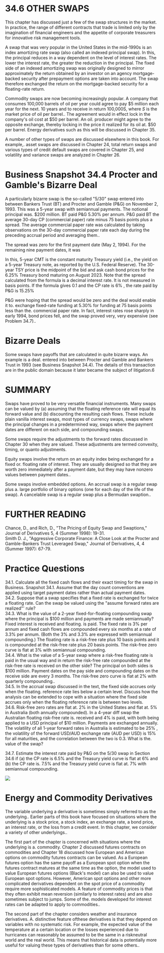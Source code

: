 # 34.6 OTHER SWAPS  

This chapter has discussed just a few of the swap structures in the market. In practice, the range of different contracts that trade is limited only by the imagination of financial engineers and the appetite of corporate treasurers for innovative risk management tools.  

A swap that was very popular in the United States in the mid-1990s is an index amortizing rate swap (also called an indexed principal swap). In this, the principal reduces in a way dependent on the level of interest rates. The lower the interest rate, the greater the reduction in the principal. The fixed side of an indexed amortizing swap was originally designed to mirror approximately the return obtained by an investor on an agency mortgage-backed security after prepayment options are taken into account. The swap therefore exchanged the return on the mortgage-backed security for a floating-rate return.  

Commodity swaps are now becoming increasingly popular. A company that consumes 100,000 barrels of oil per year could agree to pay $\$5$ million each year for the next. 10 years and to receive in return 100,000S, where $S$ is the market price of oil per barrel.. The agreement would in effect lock in the company's oil cost at $\$50$ per barrel. An oil. producer might agree to the opposite exchange, thereby locking in the price it realized for its oil at. $\$50$ per barrel. Energy derivatives such as this will be discussed in Chapter 35.  

A number of other types of swaps are discussed elsewhere in this book. For example,. asset swaps are discussed in Chapter 24, total return swaps and various types of credit default swaps are covered in Chapter 25, and volatility and variance swaps are analyzed in Chapter 26.  

# Business Snapshot 34.4 Procter and Gamble's Bizarre Deal  

A particularly bizarre swap is the so-called "5/30" swap entered into between Bankers Trust (BT) and Procter and Gamble (P&G) on November 2, 1993. This was a 5-year swap with semiannual payments. The notional principal was. $\$200$ million. BT paid P&G $5.30\%$ per annum. P&G paid BT the average 30-day CP (commercial paper) rate minus 75 basis points plus a spread. The average commercial paper rate was calculated by taking observations on the 30-day commercial paper rate each day during the preceding accrual period and averaging them..  

The spread was zero for the first payment date (May 2, 1994). For the remaining nine payment dates, it was  

In this, 5-year CMT is the constant maturity Treasury yield (i.e., the yield on a 5-year Treasury note, as reported by the U.S. Federal Reserve). The 30-year TSY price is the midpoint of the bid and ask cash bond prices for the $6.25\%$ Treasury bond maturing on August 2023. Note that the spread calculated from the formula is a decimal interest rate. It is not measured in basis points. If the formula gives 0.1 and the CP rate is $6\%$ , the rate paid by P&G is $15.25\%$  

P&G were hoping that the spread would be zero and the deal would enable it to. exchange fixed-rate funding at $5.30\%$ for funding at 75 basis points less than the. commercial paper rate. In fact, interest rates rose sharply in early 1994, bond prices fell, and the swap proved very, very expensive (see Problem 34.7)..  

# Bizarre Deals  

Some swaps have payoffs that are calculated in quite bizarre ways. An example is a deal. entered into between Procter and Gamble and Bankers Trust in 1993 (see Business Snapshot 34.4). The details of this transaction are in the public domain because it later became the subject of litigation.6  

# SUMMARY  

Swaps have proved to be very versatile financial instruments. Many swaps can be valued by (a) assuming that the floating reference rate will equal its forward value and (b) discounting the resulting cash flows. These include plain vanilla interest swaps, most types of currency swaps, swaps where the principal changes in a predetermined way, swaps where the payment dates are different on each side, and compounding swaps.  

Some swaps require the adjustments to the forward rates discussed in Chapter 30 when they are valued. These adjustments are termed convexity, timing, or quanto adjustments.  

Equity swaps involve the return on an equity index being exchanged for a fixed or. floating rate of interest. They are usually designed so that they are worth zero immediately after a payment date, but they may have nonzero values between payment dates..  

Some swaps involve embedded options. An accrual swap is a regular swap plus a. large portfolio of binary options (one for each day of the life of the swap). A cancelable swap is a regular swap plus a Bermudan swaption..  

# FURTHER READING  

Chance, D., and Rich, D., "The Pricing of Equity Swap and Swaptions," Journal of Derivatives 5, 4 (Summer 1998): 19-31.   
Smith D. J., "Aggressive Corporate Finance: A Close Look at the Procter and Gamble-Bankers Trust Leveraged Swap," Journal of Derivatives, 4, 4 (Summer 1997): 67-79.  

# Practice Questions  

34.1. Calculate all the fixed cash flows and their exact timing for the swap in Business. Snapshot 34.1. Assume that the day count conventions are applied using target payment dates rather than actual payment dates.   
34.2. Suppose that a swap specifies that a fixed rate is exchanged for twice a floating rate. Can the swap be valued using the "assume forward rates are realized"' rule?   
34.3. What is the value of a 2-year fixed-for-floating compounding swap where the principal is $\$100$ million and payments are made semiannually? Fixed interest is received and floating. is paid. The fixed rate is $3\%$ per annum and fixed cash flows are compounded every six months at a rate of $3.3\%$ per annum. (Both the $3\%$ and $3.3\%$ are expressed with semiannual compounding.) The floating rate is a risk-free rate plus 10 basis points and it is compounded at the risk-free rate plus 20 basis points. The risk-free zero curve is flat at $3\%$ with semiannual compounding.   
34.4. What is the value of a 5-year swap where a risk-free floating rate is paid in the usual way and in return the risk-free rate compounded at the risk-free rate is received on the other side? The principal on both sides is $\$100$ million. Payment dates on the pay side and compounding dates on the receive side are every 3 months. The risk-free zero curve is flat at $2\%$ with quarterly compounding..   
34.5. In the accrual swap discussed in the text, the fixed side accrues only when the floating. reference rate lies below a certain level. Discuss how the analysis can be extended to cope with a situation where the fixed side accrues only when the floating reference rate is between two levels.   
34.6. Risk-free zero rates are flat at. $2\%$ in the United States and flat at. $5\%$ in Australia (both annually compounded). In a 4-year diff swap the Australian floating risk-free rate is. received and $4\%$ is paid, with both being applied to a USD principal of $\$10$ million. Payments are exchanged annually. The volatility of all 1-year forward rates in Australia is estimated to be $25\%$ , the volatility of the forward USD/AUD exchange rate (AUD per USD) is $15\%$ for all maturities, and the correlation between the two is 0.3. What is the. value of the swap?  

34.7. Estimate the interest rate paid by P&G on the $5/30$ swap in Section 34.6 if (a) the CP rate is $6.5\%$ and the Treasury yield curve is flat at $6\%$ and (b) the CP rate is. $7.5\%$ and the Treasury yield curve is flat at. $7\%$ with semiannual compounding.  

![](49b099c7db3008c6e83a0fec9d81d5ab2d8440ea947047304af50bd88811f664.jpg)  

# Energy and Commodity Derivatives  

The variable underlying a derivative is sometimes simply referred to as the underlying.. Earlier parts of this book have focused on situations where the underlying is a stock price, a stock index, an exchange rate, a bond price, an interest rate, or the loss from a credit event. In this chapter, we consider a variety of other underlyings..  

The first part of the chapter is concerned with situations where the underlying is a. commodity. Chapter 2 discussed futures contracts on commodities and Chapter 18 discussed how European and American options on commodity futures contracts can be valued. As a European futures option has the same payoff as a European spot option when the futures contract matures at the same time as the option, the model used to value European futures options (Black's model) can also be used to value European spot options. However, American spot options and other more complicated derivatives dependent on the spot price of a commodity require more sophisticated models. A feature of commodity prices is that they often exhibit mean reversion (similarly to interest rates) and are also sometimes subject to jumps. Some of the. models developed for interest rates can be adapted to apply to commodities..  

The second part of the chapter considers weather and insurance derivatives. A. distinctive feature ofthese derivatives is that they depend on variables with no systematic risk. For example, the expected value of the temperature at a certain location or the losses experienced due to hurricanes can reasonably be assumed to be the same in a riskneutral world and the real world. This means that historical data is potentially more useful for valuing these types of derivatives than for some others..  
